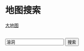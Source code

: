 # 地图搜索

<div>
    <link rel="stylesheet" href="https://cdn.jsdelivr.net/npm/leaflet@1.5.1/dist/leaflet.css">
    <link rel="stylesheet" href="https://cdn.jsdelivr.net/npm/@thewakingsands/eorzea-interactive-map/dist/map.css">
    <script src="https://cdn.jsdelivr.net/npm/jquery@3.2.1/dist/jquery.min.js"></script>
    <script src="https://cdn.jsdelivr.net/npm/@thewakingsands/eorzea-interactive-map/dist/map.js"></script>
    <script type="text/javascript">  
        function func() 
        {
            var text='';
            const x = document.getElementById("mapsearch").value;
            if(x.length<2){
                document.getElementById("mapresult").innerHTML = '请输入至少两个字符';
                return;
            }            
            document.getElementById("mapresult").innerHTML = '搜索中';
            const url = 'https://cafemaker.wakingsands.com'+"/search?indexes=PlaceName&string="+encodeURIComponent(x);
            fetch(url)
            .then(data=>{return data.json()})
            .then(async(res)=>{
                text+=`搜索结果：${res.Pagination.ResultsTotal}个，仅显示有效值<br><br>`;
                for(i in res.Results){
                    const nexturl=`https://cafemaker.wakingsands.com/PlaceName/${res.Results[i].ID}`;
                    const single = await fetch(nexturl);
                    const json=await single.json();
                    if(json.Maps[0]){
                        const id=json.Maps[0].ID;
                        const name=res.Results[i].Name;
                        text+=`<span onclick="openmap(${id})">${name}</span><br>`;
                    };
                }
                document.getElementById("mapresult").innerHTML = text;
            });
        }
        function search() {
            if(event.keyCode == 13) {
                func();
            }
        }        
        function openmap(id) {
            window.map.loadMapKey(id)
        }
        function init(){
            const el = document.querySelector('#eorzea-map') // 地图容器，请自行创建
            window.YZWF.eorzeaMap.create(el)
            .then(function (map) {
            window.map = map
            map.loadMapKey(92) // 23 为地图编号（游戏内 Map 表）  
            })
        }
        setTimeout(init,300);
    </script>
    <style>
        .erozea-map-outer {
        padding: 0;
        margin: 0;
        width: 100%;
        height: 100%;
        overflow: hidden;
        }
        .eorzea-map-inner {
        width: 100%;
        height: 100%;
        }
        .eorzea-map-place-name {
        color: #fff;
        }
    </style>
    <style type="text/css">
    #mapresult>span:hover {
    color: #00f;
    background: #0ff;
    cursor: default;
    }
    </style>
</div>


[大地图](https://map.wakingsands.com/)

<br>
<input id="mapsearch" value='溶洞' onkeydown="search()" >
<button type="button" onclick="func()" >搜索</button>
<p id="mapresult"></p>
<br>
<br>
<div>
    <section class="erozea-map-outer" style="height:500px;width:700px">
    <div class="eorzea-map-inner" id="eorzea-map" ></div>
    <div class="eorzea-map-resize-handler"></div>
    </section>
</div>
